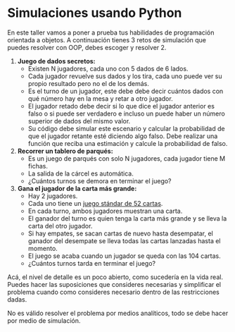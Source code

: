 # Simulaciones usando Python

En este taller vamos a poner a prueba tus habilidades de programación orientada a objetos. A continuación tienes 3 retos de simulación que puedes resolver con OOP, debes escoger y resolver 2.


1. **Juego de dados secretos:**
    - Existen N jugadores, cada uno con 5 dados de 6 lados.
    - Cada jugador revuelve sus dados y los tira, cada uno puede ver su propio resultado pero no el de los demás.
    - Es el turno de un jugador, este debe debe decir cuántos dados con qué número hay en la mesa y retar a otro jugador.
    - El jugador retado debe decir si lo que dice el jugador anterior es falso o si puede ser verdadero e incluso un puede haber un número superior de dados del mismo valor.
    - Su código debe simular este escenario y calcular la probabilidad de que el jugador retante esté diciendo algo falso. Debe realizar una función que reciba una estimación y calcule la probabilidad de falso.
2. **Recorrer un tablero de parqués:**
    - Es un juego de parqués con solo N jugadores, cada jugador tiene M fichas.
    - La salida de la cárcel es automática.
    - ¿Cuántos turnos se demora en terminar el juego?
3. **Gana el jugador de la carta más grande:**
    - Hay 2 jugadores.
    - Cada uno tiene un [juego stándar de 52 cartas](https://en.wikipedia.org/wiki/Standard_52-card_deck).
    - En cada turno, ambos jugadores muestran una carta.
    - El ganador del turno es quien tenga la carta más grande y se lleva la carta del otro jugador.
    - Si hay empates, se sacan cartas de nuevo hasta desempatar, el ganador del desempate se lleva todas las cartas lanzadas hasta el momento.
    - El juego se acaba cuando un jugador se queda con las 104 cartas.
    - ¿Cuántos turnos tarda en terminar el juego?

Acá, el nivel de detalle es un poco abierto, como sucedería en la vida real. Puedes hacer las suposiciones que consideres necesarias y simplificar el problema cuando como consideres necesario dentro de las restricciones dadas.

No es válido resolver el problema por medios analíticos, todo se debe hacer por medio de simulación.
